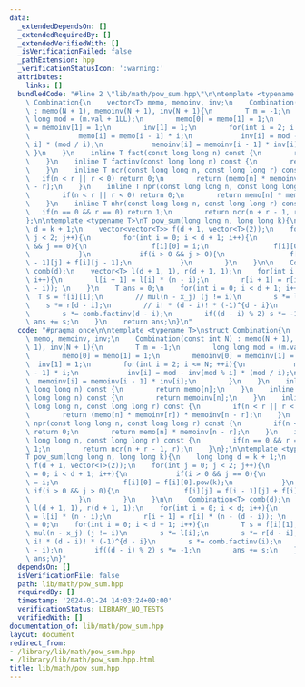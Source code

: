 ```yaml
---
data:
  _extendedDependsOn: []
  _extendedRequiredBy: []
  _extendedVerifiedWith: []
  _isVerificationFailed: false
  _pathExtension: hpp
  _verificationStatusIcon: ':warning:'
  attributes:
    links: []
  bundledCode: "#line 2 \"lib/math/pow_sum.hpp\"\n\ntemplate <typename T>\nstruct\
    \ Combination{\n    vector<T> memo, memoinv, inv;\n    Combination(const int N)\
    \ : memo(N + 1), memoinv(N + 1), inv(N + 1){\n        T m = -1;\n        long\
    \ long mod = (m.val + 1LL);\n        memo[0] = memo[1] = 1;\n        memoinv[0]\
    \ = memoinv[1] = 1;\n        inv[1] = 1;\n        for(int i = 2; i <= N; ++i){\n\
    \            memo[i] = memo[i - 1] * i;\n            inv[i] = mod - inv[mod %\
    \ i] * (mod / i);\n            memoinv[i] = memoinv[i - 1] * inv[i];\n       \
    \ }\n    }\n    inline T fact(const long long n) const {\n        return memo[n];\n\
    \    }\n    inline T factinv(const long long n) const {\n        return memoinv[n];\n\
    \    }\n    inline T ncr(const long long n, const long long r) const {\n     \
    \   if(n < r || r < 0) return 0;\n        return (memo[n] * memoinv[r]) * memoinv[n\
    \ - r];\n    }\n    inline T npr(const long long n, const long long r) const {\n\
    \        if(n < r || r < 0) return 0;\n        return memo[n] * memoinv[n - r];\n\
    \    }\n    inline T nhr(const long long n, const long long r) const {\n     \
    \   if(n == 0 && r == 0) return 1;\n        return ncr(n + r - 1, r);\n    }\n\
    };\n\ntemplate <typename T>\nT pow_sum(long long n, long long k){\n    long long\
    \ d = k + 1;\n    vector<vector<T>> f(d + 1, vector<T>(2));\n    for(int j = 0;\
    \ j < 2; j++){\n        for(int i = 0; i < d + 1; i++){\n            if(i > 0\
    \ && j == 0){\n                f[i][0] = i;\n                f[i][0] = f[i][0].pow(k);\n\
    \            }\n            if(i > 0 && j > 0){\n                f[i][j] = f[i\
    \ - 1][j] + f[i][j - 1];\n            }\n        }\n    }\n\n    Combination<T>\
    \ comb(d);\n    vector<T> l(d + 1, 1), r(d + 1, 1);\n    for(int i = 0; i < d;\
    \ i++){\n        l[i + 1] = l[i] * (n - i);\n        r[i + 1] = r[i] * (n - (d\
    \ - i)); \n    }\n    T ans = 0;\n    for(int i = 0; i < d + 1; i++){\n      \
    \  T s = f[i][1];\n        // mul(n - x_j) (j != i)\n        s *= l[i];\n    \
    \    s *= r[d - i];\n        // i! * (d - i)! * (-1)^{d - i}\n        s *= comb.factinv(i);\n\
    \        s *= comb.factinv(d - i);\n        if((d - i) % 2) s *= -1;\n       \
    \ ans += s;\n    }\n    return ans;\n}\n"
  code: "#pragma once\n\ntemplate <typename T>\nstruct Combination{\n    vector<T>\
    \ memo, memoinv, inv;\n    Combination(const int N) : memo(N + 1), memoinv(N +\
    \ 1), inv(N + 1){\n        T m = -1;\n        long long mod = (m.val + 1LL);\n\
    \        memo[0] = memo[1] = 1;\n        memoinv[0] = memoinv[1] = 1;\n      \
    \  inv[1] = 1;\n        for(int i = 2; i <= N; ++i){\n            memo[i] = memo[i\
    \ - 1] * i;\n            inv[i] = mod - inv[mod % i] * (mod / i);\n          \
    \  memoinv[i] = memoinv[i - 1] * inv[i];\n        }\n    }\n    inline T fact(const\
    \ long long n) const {\n        return memo[n];\n    }\n    inline T factinv(const\
    \ long long n) const {\n        return memoinv[n];\n    }\n    inline T ncr(const\
    \ long long n, const long long r) const {\n        if(n < r || r < 0) return 0;\n\
    \        return (memo[n] * memoinv[r]) * memoinv[n - r];\n    }\n    inline T\
    \ npr(const long long n, const long long r) const {\n        if(n < r || r < 0)\
    \ return 0;\n        return memo[n] * memoinv[n - r];\n    }\n    inline T nhr(const\
    \ long long n, const long long r) const {\n        if(n == 0 && r == 0) return\
    \ 1;\n        return ncr(n + r - 1, r);\n    }\n};\n\ntemplate <typename T>\n\
    T pow_sum(long long n, long long k){\n    long long d = k + 1;\n    vector<vector<T>>\
    \ f(d + 1, vector<T>(2));\n    for(int j = 0; j < 2; j++){\n        for(int i\
    \ = 0; i < d + 1; i++){\n            if(i > 0 && j == 0){\n                f[i][0]\
    \ = i;\n                f[i][0] = f[i][0].pow(k);\n            }\n           \
    \ if(i > 0 && j > 0){\n                f[i][j] = f[i - 1][j] + f[i][j - 1];\n\
    \            }\n        }\n    }\n\n    Combination<T> comb(d);\n    vector<T>\
    \ l(d + 1, 1), r(d + 1, 1);\n    for(int i = 0; i < d; i++){\n        l[i + 1]\
    \ = l[i] * (n - i);\n        r[i + 1] = r[i] * (n - (d - i)); \n    }\n    T ans\
    \ = 0;\n    for(int i = 0; i < d + 1; i++){\n        T s = f[i][1];\n        //\
    \ mul(n - x_j) (j != i)\n        s *= l[i];\n        s *= r[d - i];\n        //\
    \ i! * (d - i)! * (-1)^{d - i}\n        s *= comb.factinv(i);\n        s *= comb.factinv(d\
    \ - i);\n        if((d - i) % 2) s *= -1;\n        ans += s;\n    }\n    return\
    \ ans;\n}"
  dependsOn: []
  isVerificationFile: false
  path: lib/math/pow_sum.hpp
  requiredBy: []
  timestamp: '2024-01-24 14:03:24+09:00'
  verificationStatus: LIBRARY_NO_TESTS
  verifiedWith: []
documentation_of: lib/math/pow_sum.hpp
layout: document
redirect_from:
- /library/lib/math/pow_sum.hpp
- /library/lib/math/pow_sum.hpp.html
title: lib/math/pow_sum.hpp
---
```

